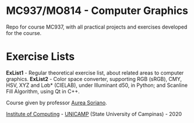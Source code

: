 MC937/MO814 - Computer Graphics
===============================

Repo for course MC937, with all practical projects and exercises developed for the course.

# Exercise Lists
**ExList1** - Regular theoretical exercise list, about related areas to computer graphics.
**ExList2** - Color space converter, supporting RGB (sRGB), CMY, HSV, XYZ and L*a*b* (CIELAB), under Illuminant d50, in Python; and Scanline Fill Algorithm, using Qt in C++.

Course given by professor [Aurea Soriano](http://www.recod.ic.unicamp.br/~aurea.soriano/index.html).

[Institute of Computing](http://ic.unicamp.br/en) - [UNICAMP](http://www.unicamp.br/unicamp/) (State University of Campinas) - 2020
